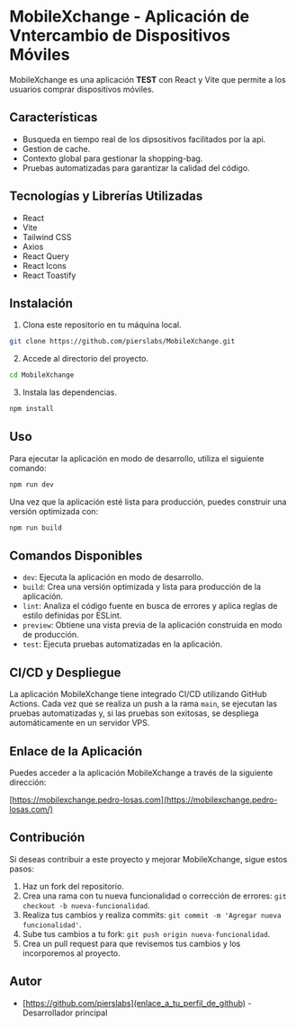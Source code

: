 # MobileXchange - Aplicación de Vntercambio de Dispositivos Móviles

MobileXchange es una aplicación **TEST** con React y Vite que permite a los usuarios comprar dispositivos móviles.

## Características

- Busqueda en tiempo real de los dipsositivos facilitados por la api.
- Gestion de cache.
- Contexto global para gestionar la shopping-bag.
- Pruebas automatizadas para garantizar la calidad del código.

## Tecnologías y Librerías Utilizadas

- React
- Vite
- Tailwind CSS
- Axios
- React Query
- React Icons
- React Toastify

## Instalación

1. Clona este repositorio en tu máquina local.

```bash
git clone https://github.com/pierslabs/MobileXchange.git
```

2. Accede al directorio del proyecto.

```bash
cd MobileXchange
```

3. Instala las dependencias.

```bash
npm install
```

## Uso

Para ejecutar la aplicación en modo de desarrollo, utiliza el siguiente comando:

```bash
npm run dev
```

Una vez que la aplicación esté lista para producción, puedes construir una versión optimizada con:

```bash
npm run build
```

## Comandos Disponibles

- `dev`: Ejecuta la aplicación en modo de desarrollo.
- `build`: Crea una versión optimizada y lista para producción de la aplicación.
- `lint`: Analiza el código fuente en busca de errores y aplica reglas de estilo definidas por ESLint.
- `preview`: Obtiene una vista previa de la aplicación construida en modo de producción.
- `test`: Ejecuta pruebas automatizadas en la aplicación.

## CI/CD y Despliegue

La aplicación MobileXchange tiene integrado CI/CD utilizando GitHub Actions. Cada vez que se realiza un push a la rama `main`, se ejecutan las pruebas automatizadas y, si las pruebas son exitosas, se despliega automáticamente en un servidor VPS.

## Enlace de la Aplicación

Puedes acceder a la aplicación MobileXchange a través de la siguiente dirección:

[https://mobilexchange.pedro-losas.com](https://mobilexchange.pedro-losas.com/)

## Contribución

Si deseas contribuir a este proyecto y mejorar MobileXchange, sigue estos pasos:

1. Haz un fork del repositorio.
2. Crea una rama con tu nueva funcionalidad o corrección de errores: `git checkout -b nueva-funcionalidad`.
3. Realiza tus cambios y realiza commits: `git commit -m 'Agregar nueva funcionalidad'`.
4. Sube tus cambios a tu fork: `git push origin nueva-funcionalidad`.
5. Crea un pull request para que revisemos tus cambios y los incorporemos al proyecto.

## Autor

- [https://github.com/pierslabs](enlace_a_tu_perfil_de_github) - Desarrollador principal
